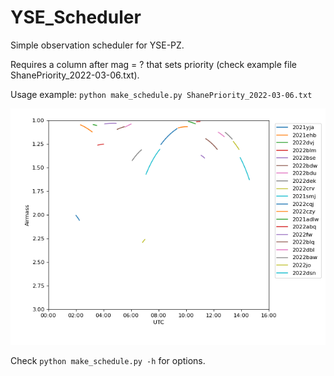 # YSE_Scheduler

Simple observation scheduler for YSE-PZ.

Requires a column after mag = ? that sets priority (check example file ShanePriority_2022-03-06.txt).

Usage example: `python make_schedule.py ShanePriority_2022-03-06.txt`

![Schedule](ShanePriorities_2022-03-06_Sched.png)

Check `python make_schedule.py -h` for options.
